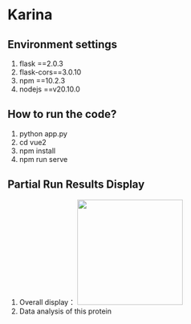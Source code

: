 # Karina
## Environment settings
1. flask ==2.0.3
2. flask-cors==3.0.10
3. npm ==10.2.3
4. nodejs ==v20.10.0
## How to run the code?
1. python app.py
2. cd vue2
3. npm install
4. npm run serve

## Partial Run Results Display
1. Overall display：
   <img src="[https://github.com/Chen-Yi-Ran/OnlineStudy/blob/master/file/course.jpg](https://github.com/37918273918/KINARI/blob/main/overall.png)https://github.com/37918273918/KINARI/blob/main/overall.png" width="210px">
2. Data analysis of this protein
   

